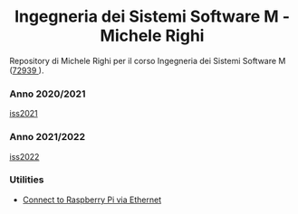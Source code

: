 <h1 align="center">Ingegneria dei Sistemi Software M - Michele Righi</h1>

Repository di Michele Righi per il corso Ingegneria dei Sistemi Software M ([72939 ](https://www.unibo.it/it/didattica/insegnamenti/insegnamento/2021/468003)).

### Anno 2020/2021
[iss2021](https://github.com/mikyll/righimichele/tree/master/iss2021)

### Anno 2021/2022
[iss2022](https://github.com/mikyll/righimichele/tree/master/iss2022)

### Utilities
- [Connect to Raspberry Pi via Ethernet](https://medium.com/@jrcharney/connect-your-raspberry-pi-to-your-computer-via-ethernet-4564e1e68922#:~:text=Connect%20your%20Raspberry%20Pi%20using,make%20sure%20things%20are%20connected.)
